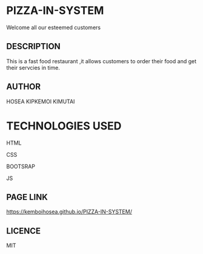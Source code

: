 # PIZZA-IN-SYSTEM

Welcome all our esteemed customers

## DESCRIPTION

This is a fast food restaurant ,it allows customers to order their food and get 
their servcies in time.

## AUTHOR

HOSEA KIPKEMOI KIMUTAI

# TECHNOLOGIES USED

HTML

CSS

BOOTSRAP

JS

## PAGE LINK

https://kemboihosea.github.io/PIZZA-IN-SYSTEM/


## LICENCE

MIT
